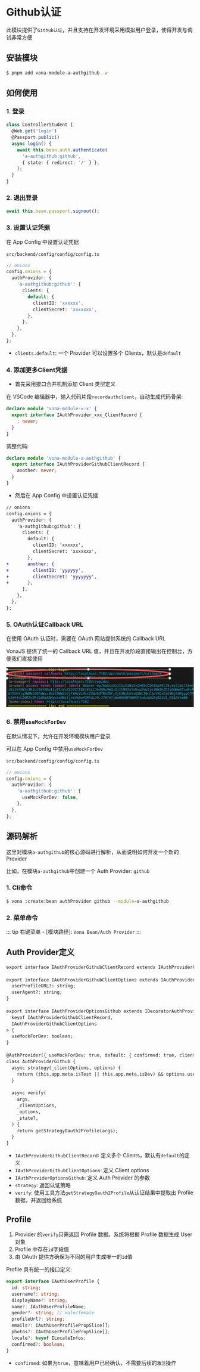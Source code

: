 # Github认证

此模块提供了`Github认证`，并且支持在开发环境采用模拟用户登录，使得开发与调试非常方便

## 安装模块

``` bash
$ pnpm add vona-module-a-authgithub -w
```

## 如何使用

### 1. 登录

``` typescript
class ControllerStudent {
  @Web.get('login')
  @Passport.public()
  async login() {
    await this.bean.auth.authenticate(
      'a-authgithub:github',
      { state: { redirect: '/' } },
    );
  }
}
```

### 2. 退出登录

``` typescript
await this.bean.passport.signout();
```

### 3. 设置认证凭据

在 App Config 中设置认证凭据

`src/backend/config/config/config.ts`

``` typescript
// onions
config.onions = {
  authProvider: {
    'a-authgithub:github': {
      clients: {
        default: {
          clientID: 'xxxxxx',
          clientSecret: 'xxxxxxx',
        },
      },
    },
  },
};
```

- `clients.default`: 一个 Provider 可以设置多个 Clients，默认是`default`

### 4. 添加更多Client凭据

* 首先采用接口合并机制添加 Client 类型定义

在 VSCode 编辑器中，输入代码片段`recordauthclient`，自动生成代码骨架:

``` typescript
declare module 'vona-module-x-x' {
  export interface IAuthProvider_xxx_ClientRecord {
    : never;
  }
}
```

调整代码:

``` typescript
declare module 'vona-module-a-authgithub' {
  export interface IAuthProviderGithubClientRecord {
    another: never;
  }
}
```

* 然后在 App Config 中设置认证凭据

``` diff
// onions
config.onions = {
  authProvider: {
    'a-authgithub:github': {
      clients: {
        default: {
          clientID: 'xxxxxx',
          clientSecret: 'xxxxxxx',
        },
+       another: {
+         clientID: 'yyyyyy',
+         clientSecret: 'yyyyyyy',
+       },
      },
    },
  },
};
```

### 5. OAuth认证Callback URL

在使用 OAuth 认证时，需要在 OAuth 网站提供系统的 Callback URL

VonaJS 提供了统一的 Callback URL 值，并且在开发阶段直接输出在控制台，方便我们直接使用

![](../assets/img/bal/auth-1.png)

### 6. 禁用`useMockForDev`

在默认情况下，允许在开发环境模块用户登录

可以在 App Config 中禁用`useMockForDev`

`src/backend/config/config/config.ts`

```typescript
// onions
config.onions = {
  authProvider: {
    'a-authgithub:github': {
      useMockForDev: false,
    },
  },
};
```

## 源码解析

这里对模块`a-authgithub`的核心源码进行解析，从而说明如何开发一个新的 Provider

比如，在模块`a-authgithub`中创建一个 Auth Provider: `github`

### 1. Cli命令

``` bash
$ vona :create:bean authProvider github --module=a-authgithub
```

### 2. 菜单命令

::: tip
右键菜单 - [模块路径]: `Vona Bean/Auth Provider`
:::

## Auth Provider定义

``` diff
export interface IAuthProviderGithubClientRecord extends IAuthProviderClientRecord {}

export interface IAuthProviderGithubClientOptions extends IAuthProviderOauth2ClientOptions {
  userProfileURL?: string;
  userAgent?: string;
}

export interface IAuthProviderOptionsGithub extends IDecoratorAuthProviderOptions<
  keyof IAuthProviderGithubClientRecord,
  IAuthProviderGithubClientOptions
> {
  useMockForDev: boolean;
}

@AuthProvider({ useMockForDev: true, default: { confirmed: true, clientID: 'xxxxxx', clientSecret: 'xxxxxx' } })
class AuthProviderGithub {
  async strategy(_clientOptions, options) {
    return (this.app.meta.isTest || this.app.meta.isDev) && options.useMockForDev ? StrategyMock : StrategyGithub;
  }

  async verify(
    args,
    _clientOptions,
    _options,
    _state?,
  ) {
    return getStrategyOauth2Profile(args);
  }
}
```

- `IAuthProviderGithubClientRecord`: 定义多个 Clients，默认有`default`的定义
- `IAuthProviderGithubClientOptions`: 定义 Client options
- `IAuthProviderOptionsGithub`: 定义 Auth Provider 的参数
- `strategy`: 返回认证策略
- `verify`: 使用工具方法`getStrategyOauth2Profile`从认证结果中提取出 Profile 数据，并返回给系统

## Profile

1. Provider 的`verify`只需返回 Profile 数据。系统将根据 Profile 数据生成 User 对象
2. Profile 中存在`id`字段值
3. 由 OAuth 提供方确保为不同的用户生成唯一的`id`值

Profile 具有统一的接口定义:

``` typescript
export interface IAuthUserProfile {
  id: string;
  username?: string;
  displayName?: string;
  name?: IAuthUserProfileName;
  gender?: string; // male/female
  profileUrl?: string;
  emails?: IAuthUserProfilePropSlice[];
  photos?: IAuthUserProfilePropSlice[];
  locale?: keyof ILocaleInfos;
  confirmed?: boolean;
}
```

* `confirmed`: 如果为`true`，意味着用户已经确认，不需要后续的`激活`操作
